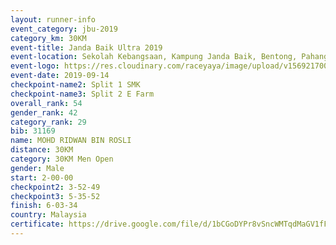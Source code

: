 ```yaml
---
layout: runner-info 
event_category: jbu-2019 
category_km: 30KM 
event-title: Janda Baik Ultra 2019 
event-location: Sekolah Kebangsaan, Kampung Janda Baik, Bentong, Pahang, Malaysia 
event-logo: https://res.cloudinary.com/raceyaya/image/upload/v1569217009/logo/janda-baik_vch1pc.jpg 
event-date: 2019-09-14 
checkpoint-name2: Split 1 SMK 
checkpoint-name3: Split 2 E Farm 
overall_rank: 54
gender_rank: 42
category_rank: 29
bib: 31169
name: MOHD RIDWAN BIN ROSLI
distance: 30KM
category: 30KM Men Open
gender: Male
start: 2-00-00
checkpoint2: 3-52-49
checkpoint3: 5-35-52
finish: 6-03-34
country: Malaysia
certificate: https://drive.google.com/file/d/1bCGoDYPr8vSncWMTqdMaGV1fFsWp8VYV/view?usp=sharing
---
```

